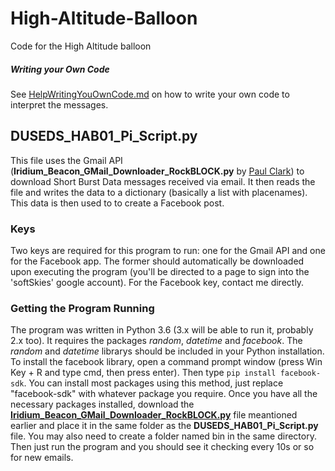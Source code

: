 # High-Altitude-Balloon
Code for the High Altitude balloon

##### Writing your Own Code
See <a href="https://github.com/mutableGrape/High-Altitude-Balloon/blob/master/HelpWritingYourOwnCode.md#writing-a-python-script-for-the-balloon">HelpWritingYouOwnCode.md</a> on how to write your own code to interpret the messages. 

## DUSEDS_HAB01_Pi_Script.py
This file uses the Gmail API (__Iridium_Beacon_GMail_Downloader_RockBLOCK.py__ by <a href="https://github.com/PaulZC/Iridium_9603_Beacon/tree/master/Python">Paul Clark</a>) to download Short Burst Data messages received via email. It then reads the file and writes the data to a dictionary (basically a list with placenames). This data is then used to to create a Facebook post. 

### Keys
Two keys are required for this program to run: one for the Gmail API and one for the Facebook app. The former should automatically be downloaded upon executing the program (you'll be directed to a page to sign into the 'softSkies' google account). For the Facebook key, contact me directly. 

### Getting the Program Running
The program was written in Python 3.6 (3.x will be able to run it, probably 2.x too). It requires the packages *random*, *datetime* and *facebook*. The *random* and *datetime* librarys should be included in your Python installation. To install the facebook library, open a command prompt window (press Win Key + R and type cmd, then press enter). Then type `pip install facebook-sdk`. You can install most packages using this method, just replace "facebook-sdk" with whatever package you require. Once you have all the necessary packages installed, download the <a href="https://github.com/PaulZC/Iridium_9603_Beacon/tree/master/Python">__Iridium_Beacon_GMail_Downloader_RockBLOCK.py__</a> file meantioned earlier and place it in the same folder as the __DUSEDS_HAB01_Pi_Script.py__ file. You may also need to create a folder named bin in the same directory. Then just run the program and you should see it checking every 10s or so for new emails. 
